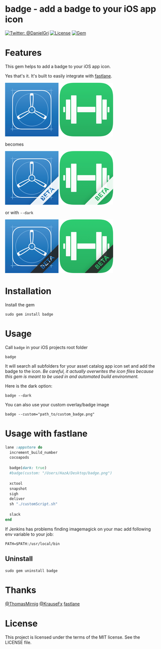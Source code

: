 badge - add a badge to your iOS app icon
============

[![Twitter: @DanielGri](https://img.shields.io/badge/contact-@DanielGri-blue.svg?style=flat)](https://twitter.com/DanielGri)
[![License](http://img.shields.io/badge/license-MIT-green.svg?style=flat)](https://github.com/HazAT/badge/blob/master/LICENSE)
[![Gem](https://img.shields.io/gem/v/badge.svg?style=flat)](http://rubygems.org/gems/badge)

# Features

This gem helps to add a badge to your iOS app icon.

Yes that's it.
It's built to easily integrate with [fastlane](https://github.com/fastlane/fastlane).

![assets/icon175x175.png](assets/icon175x175.png?raw=1) ![assets/icon175x175_fitrack.png](assets/icon175x175_fitrack.png?raw=1)

becomes

![assets/icon175x175_light_badged.png](assets/icon175x175_light_badged.png?raw=1) ![assets/icon175x175_fitrack_light_badged.png](assets/icon175x175_fitrack_light_badged.png?raw=1)

or with ```--dark```

![assets/icon175x175_dark_badged.png](assets/icon175x175_dark_badged.png?raw=1) ![assets/icon175x175_fitrack_dark_badged.png](assets/icon175x175_fitrack_dark_badged.png?raw=1)

# Installation

Install the gem

    sudo gem install badge

# Usage

Call ```badge``` in your iOS projects root folder

    badge
    
It will search all subfolders for your asset catalog app icon set and add the badge to the icon. 
*Be careful, it actually overwrites the icon files because this gem is meant to be used in and automated build environment.*

Here is the dark option:

	badge --dark

You can also use your custom overlay/badge image

    badge --custom="path_to/custom_badge.png"

# Usage with fastlane

```ruby
lane :appstore do
  increment_build_number
  cocoapods
  
  badge(dark: true)
  #badge(custom: "/Users/HazA/Desktop/badge.png")
  
  xctool
  snapshot
  sigh
  deliver
  sh "./customScript.sh"

  slack
end
```

If Jenkins has problems finding imagemagick on your mac add following env variable to your job:

	PATH=$PATH:/usr/local/bin


## Uninstall

	sudo gem uninstall badge

# Thanks
[@ThomasMirnig](https://twitter.com/ThomasMirnig) [@KrauseFx](https://twitter.com/KrauseFx) [fastlane](https://github.com/fastlane/fastlane)

# License
This project is licensed under the terms of the MIT license. See the LICENSE file.
